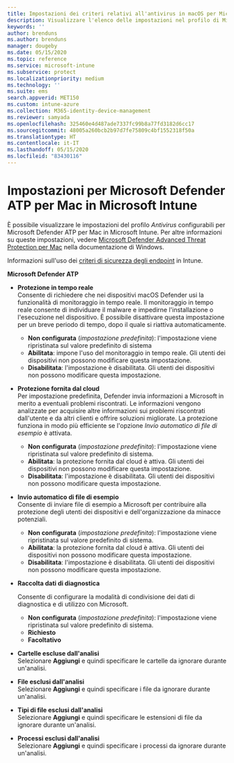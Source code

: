 ```yaml
---
title: Impostazioni dei criteri relativi all'antivirus in macOS per Microsoft Defender Antivirus per Intune | Microsoft Docs
description: Visualizzare l'elenco delle impostazioni nel profilo di Microsoft Defender Antivirus per macOS. Questo profilo fa parte del criterio Antivirus di Sicurezza degli endpoint per macOS in Microsoft Intune.
keywords: ''
author: brenduns
ms.author: brenduns
manager: dougeby
ms.date: 05/15/2020
ms.topic: reference
ms.service: microsoft-intune
ms.subservice: protect
ms.localizationpriority: medium
ms.technology: ''
ms.suite: ems
search.appverid: MET150
ms.custom: intune-azure
ms.collection: M365-identity-device-management
ms.reviewer: samyada
ms.openlocfilehash: 325460e4d487ade7337fc99b8a77fd3182d6cc17
ms.sourcegitcommit: 48005a260bcb2b97d7fe75809c4bf1552318f50a
ms.translationtype: HT
ms.contentlocale: it-IT
ms.lasthandoff: 05/15/2020
ms.locfileid: "83430116"
---
```

# <a name="settings-for-microsoft-defender-atp-for-mac-in-microsoft-intune"></a>Impostazioni per Microsoft Defender ATP per Mac in Microsoft Intune

È possibile visualizzare le impostazioni del profilo *Antivirus* configurabili per Microsoft Defender ATP per Mac in Microsoft Intune. Per altre informazioni su queste impostazioni, vedere [Microsoft Defender Advanced Threat Protection per Mac](https://docs.microsoft.com/windows/security/threat-protection/microsoft-defender-atp/microsoft-defender-atp-mac) nella documentazione di Windows.

Informazioni sull'uso dei [criteri di sicurezza degli endpoint](../protect/endpoint-security-policy.md) in Intune.

**Microsoft Defender ATP**

- **Protezione in tempo reale**  
  Consente di richiedere che nei dispositivi macOS Defender usi la funzionalità di monitoraggio in tempo reale. Il monitoraggio in tempo reale consente di individuare il malware e impedirne l'installazione o l'esecuzione nel dispositivo. È possibile disattivare questa impostazione per un breve periodo di tempo, dopo il quale si riattiva automaticamente.

  - **Non configurata** (*impostazione predefinita*): l'impostazione viene ripristinata sul valore predefinito di sistema
  - **Abilitata**: impone l'uso del monitoraggio in tempo reale. Gli utenti dei dispositivi non possono modificare questa impostazione.
  - **Disabilitata**: l'impostazione è disabilitata. Gli utenti dei dispositivi non possono modificare questa impostazione.

- **Protezione fornita dal cloud**  
  Per impostazione predefinita, Defender invia informazioni a Microsoft in merito a eventuali problemi riscontrati. Le informazioni vengono analizzate per acquisire altre informazioni sui problemi riscontrati dall'utente e da altri clienti e offrire soluzioni migliorate. La protezione funziona in modo più efficiente se l'opzione *Invio automatico di file di esempio* è attivata.

  - **Non configurata** (*impostazione predefinita*): l'impostazione viene ripristinata sul valore predefinito di sistema.
  - **Abilitata**: la protezione fornita dal cloud è attiva. Gli utenti dei dispositivi non possono modificare questa impostazione.
  - **Disabilitata**: l'impostazione è disabilitata. Gli utenti dei dispositivi non possono modificare questa impostazione.

- **Invio automatico di file di esempio**  
  Consente di inviare file di esempio a Microsoft per contribuire alla protezione degli utenti dei dispositivi e dell'organizzazione da minacce potenziali.

  - **Non configurata** (*impostazione predefinita*): l'impostazione viene ripristinata sul valore predefinito di sistema.
  - **Abilitata**: la protezione fornita dal cloud è attiva.  Gli utenti dei dispositivi non possono modificare questa impostazione.
  - **Disabilitata**: l'impostazione è disabilitata. Gli utenti dei dispositivi non possono modificare questa impostazione.

- **Raccolta dati di diagnostica**

  Consente di configurare la modalità di condivisione dei dati di diagnostica e di utilizzo con Microsoft.

  - **Non configurata** (*impostazione predefinita*): l'impostazione viene ripristinata sul valore predefinito di sistema.
  - **Richiesto**
  - **Facoltativo**

- **Cartelle escluse dall'analisi**  
  Selezionare **Aggiungi** e quindi specificare le cartelle da ignorare durante un'analisi.

- **File esclusi dall'analisi**  
  Selezionare **Aggiungi** e quindi specificare i file da ignorare durante un'analisi.

- **Tipi di file esclusi dall'analisi**  
  Selezionare **Aggiungi** e quindi specificare le estensioni di file da ignorare durante un'analisi.

- **Processi esclusi dall'analisi**  
  Selezionare **Aggiungi** e quindi specificare i processi da ignorare durante un'analisi.

